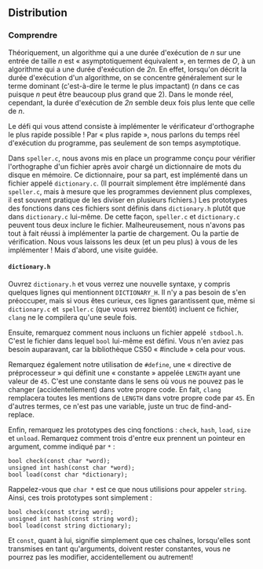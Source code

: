 Distribution
------------

### Comprendre

Théoriquement, un algorithme qui a une durée d'exécution de _n_ sur une entrée de taille _n_ est « asymptotiquement équivalent », en termes de _O_, à un algorithme qui a une durée d'exécution de _2n_. En effet, lorsqu'on décrit la durée d'exécution d'un algorithme, on se concentre généralement sur le terme dominant (c'est-à-dire le terme le plus impactant) (_n_ dans ce cas puisque _n_ peut être beaucoup plus grand que 2). Dans le monde réel, cependant, la durée d'exécution de _2n_ semble deux fois plus lente que celle de _n_.

Le défi qui vous attend consiste à implémenter le vérificateur d'orthographe le plus rapide possible ! Par « plus rapide », nous parlons du temps réel d'exécution du programme, pas seulement de son temps asymptotique.

Dans `speller.c`, nous avons mis en place un programme conçu pour vérifier l'orthographe d'un fichier après avoir chargé un dictionnaire de mots du disque en mémoire. Ce dictionnaire, pour sa part, est implémenté dans un fichier appelé `dictionary.c`. (Il pourrait simplement être implémenté dans `speller.c`, mais à mesure que les programmes deviennent plus complexes, il est souvent pratique de les diviser en plusieurs fichiers.) Les prototypes des fonctions dans ces fichiers sont définis dans `dictionary.h` plutôt que dans `dictionary.c` lui-même. De cette façon, `speller.c` et `dictionary.c` peuvent tous deux inclure le fichier. Malheureusement, nous n'avons pas tout à fait réussi à implémenter la partie de chargement. Ou la partie de vérification. Nous vous laissons les deux (et un peu plus) à vous de les implémenter ! Mais d'abord, une visite guidée.

#### `dictionary.h`

Ouvrez `dictionary.h` et vous verrez une nouvelle syntaxe, y compris quelques lignes qui mentionnent `DICTIONARY_H`. Il n'y a pas besoin de s'en préoccuper, mais si vous êtes curieux, ces lignes garantissent que, même si `dictionary.c` et` speller.c` (que vous verrez bientôt) incluent ce fichier, `clang` ne le compilera qu'une seule fois.

Ensuite, remarquez comment nous incluons un fichier appelé` stdbool.h`. C'est le fichier dans lequel `bool` lui-même est défini. Vous n'en aviez pas besoin auparavant, car la bibliothèque CS50 « #include » cela pour vous.

Remarquez également notre utilisation de `#define`, une « directive de préprocesseur » qui définit une « constante » appelée `LENGTH` ayant une valeur de `45`. C'est une constante dans le sens où vous ne pouvez pas le changer (accidentellement) dans votre propre code. En fait, `clang` remplacera toutes les mentions de `LENGTH` dans votre propre code par `45`. En d'autres termes, ce n'est pas une variable, juste un truc de find-and-replace.

Enfin, remarquez les prototypes des cinq fonctions : `check`, `hash`, `load`, `size` et `unload`. Remarquez comment trois d'entre eux prennent un pointeur en argument, comme indiqué par `*` :

<div class="language-c highlighter-rouge"><div class="highlight"><pre class="highlight"><code><span class="n">bool</span> <span class="nf">check</span><span class="p">(</span><span class="k">const</span> <span class="kt">char</span> <span class="o">*</span><span class="n">word</span><span class="p">);</span>
<span class="kt">unsigned</span> <span class="kt">int</span> <span class="nf">hash</span><span class="p">(</span><span class="k">const</span> <span class="kt">char</span> <span class="o">*</span><span class="n">word</span><span class="p">);</span>
<span class="n">bool</span> <span class="nf">load</span><span class="p">(</span><span class="k">const</span> <span class="kt">char</span> <span class="o">*</span><span class="n">dictionary</span><span class="p">);</span>
</code></pre></div></div>
    

Rappelez-vous que `char *` est ce que nous utilisions pour appeler `string`. Ainsi, ces trois prototypes sont simplement :

<div class="language-c highlighter-rouge"><div class="highlight"><pre class="highlight"><code><span class="n">bool</span> <span class="nf">check</span><span class="p">(</span><span class="k">const</span> <span class="n">string</span> <span class="n">word</span><span class="p">);</span>
<span class="kt">unsigned</span> <span class="kt">int</span> <span class="nf">hash</span><span class="p">(</span><span class="k">const</span> <span class="n">string</span> <span class="n">word</span><span class="p">);</span>
<span class="n">bool</span> <span class="nf">load</span><span class="p">(</span><span class="k">const</span> <span class="n">string</span> <span class="n">dictionary</span><span class="p">);</span>
</code></pre></div></div>

Et `const`, quant à lui, signifie simplement que ces chaînes, lorsqu'elles sont transmises en tant qu'arguments, doivent rester constantes, vous ne pourrez pas les modifier, accidentellement ou autrement!